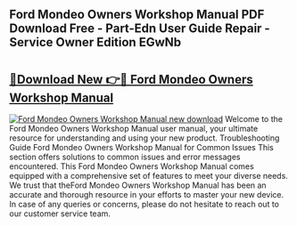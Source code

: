 ## Ford Mondeo Owners Workshop Manual PDF Download Free - Part-Edn User Guide Repair - Service Owner Edition EGwNb

# <h2><a href="http://bc84257.oget.top/?id=Ford+Mondeo+Owners+Workshop+Manual">🔗Download New 👉🔴 Ford Mondeo Owners Workshop Manual</a></h2>

[![Ford Mondeo Owners Workshop Manual new download](https://i.imgur.com/5g1atiW.png)](http://bc84257.oget.top/?id=Ford+Mondeo+Owners+Workshop+Manual)
Welcome to the Ford Mondeo Owners Workshop Manual user manual, your ultimate resource for understanding and using your new product. Troubleshooting Guide Ford Mondeo Owners Workshop Manual for Common Issues This section offers solutions to common issues and error messages encountered. This Ford Mondeo Owners Workshop Manual comes equipped with a comprehensive set of features to meet your diverse needs. We trust that theFord Mondeo Owners Workshop Manual has been an accurate and thorough resource in your efforts to master your new device. In case of any queries or concerns, please do not hesitate to reach out to our customer service team.
